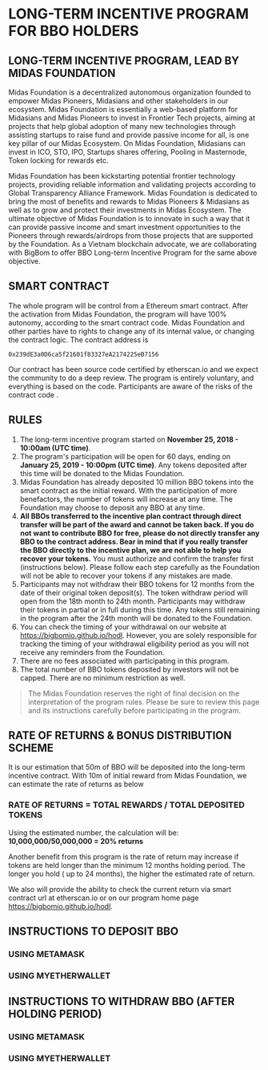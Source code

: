 
# LONG-TERM INCENTIVE PROGRAM FOR BBO HOLDERS 

## LONG-TERM INCENTIVE PROGRAM, LEAD BY MIDAS FOUNDATION
Midas Foundation is a decentralized autonomous organization founded to empower Midas Pioneers, Midasians and other stakeholders in our ecosystem. Midas Foundation is essentially a web-based platform for Midasians and Midas Pioneers to invest in Frontier Tech projects, aiming at projects that help global adoption of many new technologies through assisting startups to raise fund and provide passive income for all, is one key pillar of our Midas Ecosystem. On Midas Foundation, Midasians can invest in ICO, STO, IPO, Startups shares offering, Pooling in Masternode, Token locking for rewards etc.

Midas Foundation has been kickstarting potential frontier technology projects, providing reliable information and validating projects according to Global Transparency Alliance Framework. Midas Foundation is dedicated to bring the most of benefits and rewards to Midas Pioneers & Midasians as well as to grow and protect their investments in Midas Ecosystem. The ultimate objective of Midas Foundation is to innovate in such a way that it can provide passive income and smart investment opportunities to the Pioneers through rewards/airdrops from those projects that are supported by the Foundation.
As a Vietnam blockchain advocate, we are collaborating with BigBom to offer BBO Long-term Incentive Program for the same above objective.

## SMART CONTRACT
The whole program will be control from a Ethereum smart contract. After the activation from Midas Foundation, the program will have 100% autonomy, according to the smart contract code. Midas Foundation and other parties have to rights to change any of its internal value, or changing the contract logic. The contract address is

`0x239dE3a0D6ca5f21601f83327eA2174225eB7156`

Our contract has been source code certified by etherscan.io and we expect the community to do a deep review. The program is entirely voluntary, and everything is based on the code. Participants are aware of the risks of the contract code .

## RULES
1. The long-term incentive program started on **November 25, 2018 - 10:00am (UTC time)**.
2. The program's participation will be open for 60 days, ending on **January 25, 2019 - 10:00pm (UTC time)**. Any tokens deposited after this time will be donated to the Midas Foundation.
3. Midas Foundation has already deposited 10 million BBO tokens into the smart contract as the initial reward. With the participation of more benefactors, the number of tokens will increase at any time. The Foundation may choose to deposit any BBO at any time.
4. **All BBOs transferred to the incentive plan contract through direct transfer will be part of the award and cannot be taken back. If you do not want to contribute BBO for free, please do not directly transfer any BBO to the contract address. Bear in mind that if you really transfer the BBO directly to the incentive plan, we are not able to help you recover your tokens.** You must authorize and confirm the transfer first (instructions below). Please follow each step carefully as the Foundation will not be able to recover your tokens if any mistakes are made.
5. Participants may not withdraw their BBO tokens for 12 months from the date of their original token deposit(s). The token withdraw period will open from the 18th month to 24th month. Participants may withdraw their tokens in partial or in full during this time. Any tokens still remaining in the program after the 24th month will be donated to the Foundation.
6. You can check the timing of your withdrawal on our website at https://bigbomio.github.io/hodl. However, you are solely responsible for tracking the timing of your withdrawal eligibility period as you will not receive any reminders from the Foundation.
7. There are no fees associated with participating in this program.
8. The total number of BBO tokens deposited by investors will not be capped. There are no minimum restriction as well.
 
> The Midas Foundation reserves the right of final decision on the interpretation of the program rules. Please be sure to review this page and its instructions carefully before participating in the program.

## RATE OF RETURNS & BONUS DISTRIBUTION SCHEME
It is our estimation that 50m of BBO will be deposited into the long-term incentive contract. With 10m of initial reward from Midas Foundation, we can estimate the rate of returns as below

### RATE OF RETURNS = TOTAL REWARDS / TOTAL DEPOSITED TOKENS

Using the estimated number, the calculation will be: **10,000,000/50,000,000 = 20% returns**

Another benefit from this program is the rate of return may increase if tokens are held longer than the minimum 12 months holding period. The longer you hold ( up to 24 months), the higher the estimated rate of return.

We also will provide the ability to check the current return via smart contract url at etherscan.io or on our program home page https://bigbomio.github.io/hodl. 

## INSTRUCTIONS TO DEPOSIT BBO

### USING METAMASK

### USING MYETHERWALLET

## INSTRUCTIONS TO WITHDRAW BBO (AFTER HOLDING PERIOD)

### USING METAMASK

### USING MYETHERWALLET
